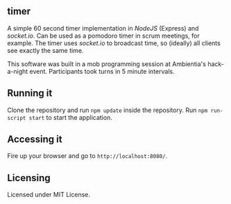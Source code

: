 ## timer

A simple 60 second timer implementation in _NodeJS_ (Express) and _socket.io_. Can be used as a pomodoro timer in scrum meetings, for example.
The timer uses _socket.io_ to broadcast time, so (ideally) all clients see exactly the same time.

This software was built in a mob programming session at Ambientia's hack-a-night event. Participants took turns in 5 minute intervals.

## Running it

Clone the repository and run ```npm update``` inside the repository. Run ```npm run-script start``` to start the application.

## Accessing it

Fire up your browser and go to ```http://localhost:8080/```.

## Licensing

Licensed under MIT License.

